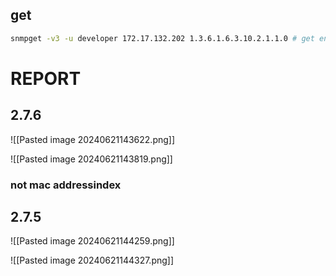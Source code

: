 
## get

```bash
snmpget -v3 -u developer 172.17.132.202 1.3.6.1.6.3.10.2.1.1.0 # get engine_id for snmpv3
```

# REPORT

## 2.7.6

![[Pasted image 20240621143622.png]]

![[Pasted image 20240621143819.png]]

### not mac addressindex
## 2.7.5

![[Pasted image 20240621144259.png]]

![[Pasted image 20240621144327.png]]

